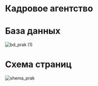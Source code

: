 # Кадровое агентство
# База данных

![bd_prak (1)](https://user-images.githubusercontent.com/121457645/221985624-a99afbd9-d784-4f53-bfff-5654c3619398.svg)

# Схема страниц
![shema_prak](https://user-images.githubusercontent.com/121457645/221980621-5bb10e8a-c063-4d6e-9e0e-937763c113bf.svg)
